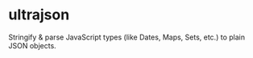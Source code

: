 # ultrajson
Stringify &amp; parse JavaScript types (like Dates, Maps, Sets, etc.) to plain JSON objects.
